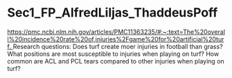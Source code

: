 # Sec1_FP_AlfredLiljas_ThaddeusPoff
[https://pmc.ncbi.nlm.nih.gov/articles/PMC11363235/#:~:text=The%20overall%20incidence%20rate%20of,injuries%2Fgame%20for%20artificial%20turf.
](https://journals.sagepub.com/doi/10.1177/0363546518808499?url_ver=Z39.88-2003&rfr_id=ori:rid:crossref.org&rfr_dat=cr_pub%20%200pubmed)Research questions: 
Does turf create moer injuries in football than grass?
What positions are most susceptible to injuries when playing on turf?
How common are ACL and PCL tears compared to other injuries when playing on turf?

